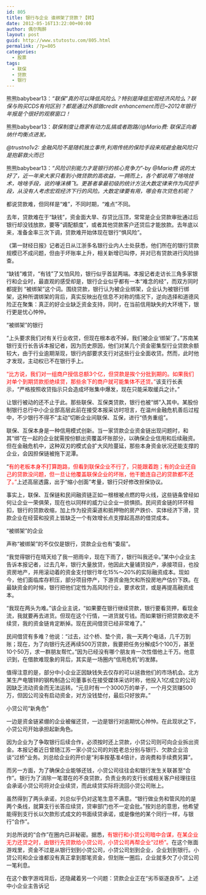 ```yaml
---
id: 805
title: 银行与企业 谁绑架了贷款？【转】
date: 2012-05-16T13:22:00+00:00
author: 偶尔陶醉
layout: post
guid: http://www.stutostu.com/805.html
permalink: /?p=805
categories:
  - 股票
tags:
  - 联保
  - 贷款
  - 银行
---
```

熊熊babybear13：_“联保”真的可以降低风险么？特别是降低宏观经济风险么？联保与购买CDS有何区别？都是通过外部做credit enhancement而已~2012年银行年报是个很好的观察窗口！_

熊熊babybear13：_联保制度让商家有动力乱搞或者跑路//@Mario费: 联保正向着纳什均衡点进发。_

_@trustno1v2: 金融风险不是随机独立事件,利用传统的保险手段来规避金融风险只是抱薪救火而已_

熊熊babybear13：_“风险识别能力才是银行的核心竞争力”-by @Mario费 说的太好了，近一年来大家只看到小微贷款的高收益，一拥而上，各个都说用了啥啥技术，啥啥手段，说的唾沫横飞。更甚者拿最初级的统计方法大数定律来作为风控手段，从没有人考虑宏观经济下行的风险。大数定律要有用，哪会有次贷危机呢？_



都说贷款难，但同样是“难”，不同时期，“难点”不同。

去年，贷款难在于“缺钱”，资金面大旱、存贷比压顶，常常是企业贷款审批通过后银行却没钱放款，要等“调配额度”，或者其他贷款客户还贷后才能放款。去年底以来，准备金率三次下调，贷款难开始体现在银行“惧风险”。

《第一财经日报》记者近日从江浙多名银行业内人士处获悉，他们所在的银行贷款规模已不成问题，但由于坏账率上升，相关新增已叫停，并对已有贷款进行风险排查。

“缺钱”难贷，“有钱”了又怕风险，银行似乎首鼠两端。本报记者走访长三角多家银行和企业时，最直观的感受却是，银行企业似乎都有一本“难念的经”，而双方同时都提到 “被绑架”这个词。围绕贷款，银行认为被企业绑架，企业认为被银行绑架，这种所谓绑架的背后，真实反映出在信息不对称的情况下，逆向选择和道德风险正在聚集：真正的好企业缺乏资金支持，同时，在当前信用缺失的大环境下，银行更是忧心忡忡。

“被绑架”的银行

“上头要求我们对有关行业收贷，但现在根本收不掉，我们被企业‘绑架’了。”苏南某银行支行长告诉本报记者，因为历史原因，他们对某几个资金密集型行业贷款余额较大，由于行业逾期渐现，银行内部要求支行对这些行业全面收贷。然而，此时他才发现，主动权已不在银行手上。

<font color="#ff0000">“比方说，我们对一组商户授信总额3个亿，但贷款是挨个分批到期的。如果我们对单个到期贷款拒绝续贷，那些余下的商户就可能集体不还贷。”</font>该支行长表示，“严格按照收贷指示只会造成坏账集中爆发，现在只能采取缓兵之计。”

让银行被动的还不止于此。那些联保、互保类贷款，银行也被“绑”入其中。某股份制银行总行中小企业部高层此前在接受本报采访时坦言，在温州金融危机善后过程中，不少银行不得不“主动”切断企业间联保、互保，进行“债务重组”。

联保、互保本身是一种信用模式创新。当一家贷款企业资金链出现问题时，和其“绑”在一起的企业就需按份额出资覆盖坏账部分，以确保企业信用和后续融资。但在金融危机中，这种双刃的模式会扩大风险蔓延，那些本身资金状况还能支撑的企业，会因担保链被拖下泥潭。

“<font color="#ff0000">有的老板本身不打算跑路，但看到联保企业不行了，只能跟着跑；有的企业还自己的贷款没问题，但一旦让他覆盖联保企业的坏账，他干脆连自己的贷款都不还了。”</font>上述高层透露，出于“缩小创面”考量，银行只好修改担保协议。

事实上，联保、互保链和民间融资链正如一根根被点燃的导火线，这些链条曾经如何让企业一荣俱荣，现在也以同样的威力让企业一损惧损。民间资金链的环环相扣，银行的贷款收缩，加上作为投资渠道和抵押物的房产跌价、实体经济下滑，贷款企业在经营和投资上皆缺乏一个有效增长点支撑起高昂的借贷成本。

“被绑架”的企业

声称“被绑架”的不仅仅是银行，贷款企业也有“委屈”。

“我觉得银行在晴天给了我一把雨伞，现在下雨了，银行叫我还伞。”某中小企业主告诉本报记者，过去几年，银行大量放贷，他因此大量铺货投产，承接项目，也投资房地产，并用滚动着的资金支付银行年化15%～20%的实际融资成本。现如今，他们面临库存积压，部分项目停产，下游资金拖欠和所投房地产估价下跌。在最缺资金的时候，银行把他们定性为高风险行业，要求收贷，或是再提高融资成本。

“我现在两头为难。”该企业主说，“如果要在银行继续贷款，银行要看货押，看现金流，我就要再去进货。但现在这个行情，一进货就亏钱。而如果银行把贷款收走不续贷，我的资金链肯定断掉。现在民间借贷已经非常难了。”

民间借贷有多难？他说：“过去，过个桥、垫个资，我一天两个电话，几千万到账；现在，为了向银行先还再续500万贷款，我要把任务分解成5个100万，甚至10个50万，求一群朋友帮忙。”因为已经没有哪个朋友肯一次性借他上千万。他意识到，在借款难现象的背后，其实是一场圈内“信用危机”的发酵。

值得注意的是，部分中小企业正因缺钱失去仅存的可以拯救他们的市场机会。北方某生产电镀锌的钢构制造公司董事长在接受媒体采访时称，他投入1亿成立的公司因缺乏流动资金而无法运转。“元旦时有一个3000万的单子，一个月交货赚500万，但因公司没有启动资金，对方没钱垫付，最后只好放弃。”

小贷公司“新角色”

一边是资金链紧绷的企业被催还贷，一边是银行对逾期忧心忡忡。在此现状之下，小贷公司开始承担起新角色。

因为企业为了争取银行后续合作，必须按时还上贷款，小贷公司则可向企业拆出资金。本报记者近日曾随江苏一家小贷公司的刘姓老总分别与银行、欠款企业洽谈“过桥”业务。刘总给企业的开价是“利率按基准4倍计，咨询费和手续费另算”。

而另一方面，为了确保企业能够还钱，小贷公司往往会和银行发生关联甚至“合作”。银行为了消除一笔潜在的不良贷款，负责业务的支行长或相关客户经理往往会承诺小贷公司将对企业续贷，而此续贷实际将流回小贷公司账上。

虽然得到了两头承诺，刘总似乎仍对这笔生意不满意。“银行做业务和管风险的是两个条线，就算支行长答应续贷，贷审部门也不一定会批。”按刘总的意思，他希望能得到支行长以欠款形式成文的书面续贷承诺，或是像他的某个同行一样，与银行“合作”。

刘总所说的“合作”在圈内已非秘密。据悉，<font color="#ff0000">有银行和小贷公司暗中合谋，在某企业无力还贷之时，由银行先贷款给小贷公司，小贷公司再帮企业“过桥”。</font>在这个账面游戏里，资金不过是从银行划到小贷公司，小贷公司划到企业，企业划到银行。小贷公司和企业谁都没有真正拿到那笔资金，但划账一圈后，企业就多欠了小贷公司一笔利息。

在这个数字游戏背后，还隐藏着另一个问题：贷款企业正在“劣币驱逐良币”。上述中小企业主告诉记